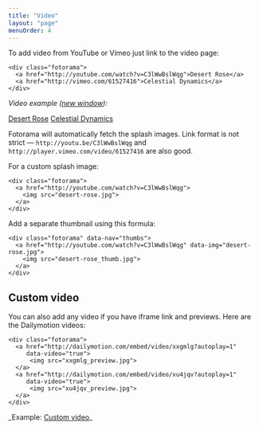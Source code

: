 ```yaml
---
title: "Video"
layout: "page"
menuOrder: 4
---
```



To&nbsp;add video from YouTube or&nbsp;Vimeo just link to&nbsp;the video page:

	<div class="fotorama">
	  <a href="http://youtube.com/watch?v=C3lWwBslWqg">Desert Rose</a>
	  <a href="http://vimeo.com/61527416">Celestial Dynamics</a>
	</div>

_Video example (<a href="/examples/video.html" target="_blank">new window</a>):_

<div class="fotorama-wrap"><div class="fotorama" data-width="700" data-ratio="700/426"  data-fit="cover">
	<a href="http://youtube.com/watch?v=C3lWwBslWqg">Desert Rose</a>
	<a href="http://vimeo.com/61527416">Celestial Dynamics</a>
</div></div>

Fotorama will automatically fetch the splash images. Link format is&nbsp;not strict&nbsp;&mdash; `http://youtu.be/C3lWwBslWqg` and `http://player.vimeo.com/video/61527416` are also good.

For a&nbsp;custom splash image:

	<div class="fotorama">
	  <a href="http://youtube.com/watch?v=C3lWwBslWqg">
	    <img src="desert-rose.jpg">
	  </a>
	</div>

Add a&nbsp;separate thumbnail using this formula:

	<div class="fotorama" data-nav="thumbs">
	  <a href="http://youtube.com/watch?v=C3lWwBslWqg" data-img="desert-rose.jpg">
	    <img src="desert-rose_thumb.jpg">
	  </a>
	</div>

## Custom video
You can also add any video if&nbsp;you have iframe link and previews. Here are the Dailymotion videos:

	<div class="fotorama">
	  <a href="http://dailymotion.com/embed/video/xxgmlg?autoplay=1"
	     data-video="true">
		  <img src="xxgmlg_preview.jpg">
	  </a>
	  <a href="http://dailymotion.com/embed/video/xu4jqv?autoplay=1"
	     data-video="true">
		  <img src="xu4jqv_preview.jpg">
	  </a>
	</div>

<p class="after-pre">_Example: <a href="/examples/video-custom.html" target="_blank">Custom video</a>_</p>